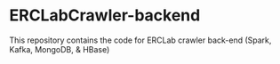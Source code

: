 # ERCLabCrawler-backend
This repository contains the code for ERCLab crawler back-end (Spark, Kafka, MongoDB, &amp; HBase)
